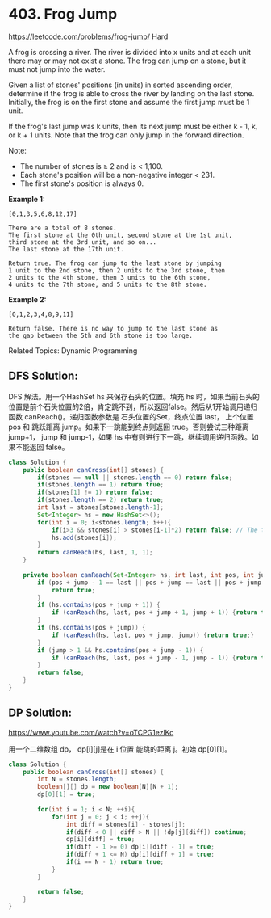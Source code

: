# 403. Frog Jump
<https://leetcode.com/problems/frog-jump/>
Hard

A frog is crossing a river. The river is divided into x units and at each unit there may or may not exist a stone. The frog can jump on a stone, but it must not jump into the water.

Given a list of stones' positions (in units) in sorted ascending order, determine if the frog is able to cross the river by landing on the last stone. Initially, the frog is on the first stone and assume the first jump must be 1 unit.

If the frog's last jump was k units, then its next jump must be either k - 1, k, or k + 1 units. Note that the frog can only jump in the forward direction.

Note:

* The number of stones is ≥ 2 and is < 1,100.
* Each stone's position will be a non-negative integer < 231.
* The first stone's position is always 0.

**Example 1:**

    [0,1,3,5,6,8,12,17]

    There are a total of 8 stones.
    The first stone at the 0th unit, second stone at the 1st unit,
    third stone at the 3rd unit, and so on...
    The last stone at the 17th unit.

    Return true. The frog can jump to the last stone by jumping 
    1 unit to the 2nd stone, then 2 units to the 3rd stone, then 
    2 units to the 4th stone, then 3 units to the 6th stone, 
    4 units to the 7th stone, and 5 units to the 8th stone.

**Example 2:**

    [0,1,2,3,4,8,9,11]

    Return false. There is no way to jump to the last stone as 
    the gap between the 5th and 6th stone is too large.

Related Topics: Dynamic Programming


## DFS Solution: 
DFS 解法。用一个HashSet hs 来保存石头的位置。填充 hs 时，如果当前石头的位置是前个石头位置的2倍，肯定跳不到，所以返回false。然后从1开始调用递归函数 canReach()。递归函数参数是 石头位置的Set，终点位置 last， 上个位置 pos 和 跳跃距离 jump。如果下一跳能到终点则返回 true。否则尝试三种距离 jump+1， jump 和 jump-1，如果 hs 中有则进行下一跳，继续调用递归函数。如果不能返回 false。

```java
class Solution {
    public boolean canCross(int[] stones) {
        if(stones == null || stones.length == 0) return false;
        if(stones.length == 1) return true;
        if(stones[1] != 1) return false;
        if(stones.length == 2) return true;
        int last = stones[stones.length-1];
        Set<Integer> hs = new HashSet<>();
        for(int i = 0; i<stones.length; i++){
            if(i>3 && stones[i] > stones[i-1]*2) return false; // The two stones are too far away. 
            hs.add(stones[i]);
        }
        return canReach(hs, last, 1, 1);
    }
    
    private boolean canReach(Set<Integer> hs, int last, int pos, int jump) {
        if (pos + jump - 1 == last || pos + jump == last || pos + jump + 1 == last) {
            return true;
        }
        if (hs.contains(pos + jump + 1)) {
            if (canReach(hs, last, pos + jump + 1, jump + 1)) {return true;}
        }
        if (hs.contains(pos + jump)) {
            if (canReach(hs, last, pos + jump, jump)) {return true;}
        }
        if (jump > 1 && hs.contains(pos + jump - 1)) {
            if (canReach(hs, last, pos + jump - 1, jump - 1)) {return true;}
        }
        return false;
    }
}
```


## DP Solution: 
<https://www.youtube.com/watch?v=oTCPG1ezlKc>

用一个二维数组 dp， dp[i][j]是在 i 位置 能跳的距离 j。初始 dp[0][1]。

```java
class Solution {
    public boolean canCross(int[] stones) {
        int N = stones.length;
        boolean[][] dp = new boolean[N][N + 1];
        dp[0][1] = true;
        
        for(int i = 1; i < N; ++i){
            for(int j = 0; j < i; ++j){
                int diff = stones[i] - stones[j];
                if(diff < 0 || diff > N || !dp[j][diff]) continue;
                dp[i][diff] = true;
                if(diff - 1 >= 0) dp[i][diff - 1] = true;
                if(diff + 1 <= N) dp[i][diff + 1] = true;
                if(i == N - 1) return true;
            }
        }

        return false;
    }
}
```